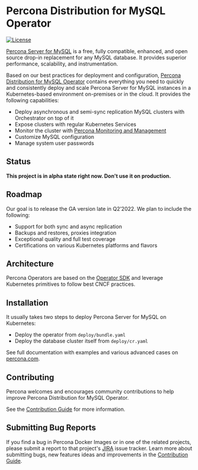 # Percona Distribution for MySQL Operator

[![License](https://img.shields.io/badge/License-Apache%202.0-blue.svg)](https://opensource.org/licenses/Apache-2.0)

[Percona Server for MySQL](https://www.percona.com/software/mysql-database/percona-server) is a free, fully compatible, enhanced, and open source drop-in replacement for any MySQL database. It provides superior performance, scalability, and instrumentation.

Based on our best practices for deployment and configuration, [Percona Distribution for MySQL Operator](https://www.percona.com/doc/kubernetes-operator-for-mysql/index.html) contains everything you need to quickly and consistently deploy and scale Percona Server for MySQL instances in a Kubernetes-based environment on-premises or in the cloud. It provides the following capabilities:

* Deploy asynchronous and semi-sync replication MySQL clusters with Orchestrator on top of it
* Expose clusters with regular Kubernetes Services
* Monitor the cluster with [Percona Monitoring and Management](https://www.percona.com/software/database-tools/percona-monitoring-and-management)
* Customize MySQL configuration
* Manage system user passwords

## Status

**This project is in alpha state right now. Don't use it on production.**

## Roadmap

Our goal is to release the GA version late in Q2’2022. We plan to include the following:

* Support for both sync and async replication
* Backups and restores, proxies integration
* Exceptional quality and full test coverage
* Certifications on various Kubernetes platforms and flavors

## Architecture

Percona Operators are based on the [Operator SDK](https://github.com/operator-framework/operator-sdk) and leverage Kubernetes primitives to follow best CNCF practices.

## Installation

It usually takes two steps to deploy Percona Server for MySQL on Kubernetes:

* Deploy the operator from `deploy/bundle.yaml`
* Deploy the database cluster itself from `deploy/cr.yaml`

See full documentation with examples and various advanced cases on [percona.com](https://www.percona.com/doc/kubernetes-operator-for-mysql/index.html).

## Contributing

Percona welcomes and encourages community contributions to help improve Percona Distribution for MySQL Operator.

See the [Contribution Guide](CONTRIBUTING.md) for more information.

## Submitting Bug Reports

If you find a bug in Percona Docker Images or in one of the related projects, please submit a report to that project's [JIRA](https://jira.percona.com/browse/K8SPS) issue tracker. Learn more about submitting bugs, new features ideas and improvements in the [Contribution Guide](CONTRIBUTING.md).

